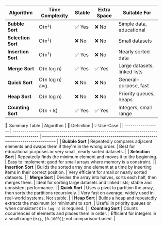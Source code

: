 | **Algorithm**      | **Time Complexity** | **Stable** | **Extra Space** | **Suitable For**             |
| ------------------ | ------------------- | ---------- | --------------- | ---------------------------- |
| **Bubble Sort**    | O(n²)               | ✅ Yes      | ❌ No            | Simple data, educational     |
| **Selection Sort** | O(n²)               | ❌ No       | ❌ No            | Small datasets               |
| **Insertion Sort** | O(n²)               | ✅ Yes      | ❌ No            | Nearly sorted data           |
| **Merge Sort**     | O(n log n)          | ✅ Yes      | ✅ Yes           | Large datasets, linked lists |
| **Quick Sort**     | O(n log n) avg.     | ❌ No       | ❌ No            | General-purpose, fast        |
| **Heap Sort**      | O(n log n)          | ❌ No       | ❌ No            | Priority queues, heaps       |
| **Counting Sort**  | O(n + k)            | ✅ Yes      | ✅ Yes           | Integers, small range        |

📘 Summary Table
| Algorithm          | 🔎 Definition                                                                               | 💡 Use-Case                                                                           |
| ------------------ | ------------------------------------------------------------------------------------------- | ------------------------------------------------------------------------------------- |
| **Bubble Sort**    | Repeatedly compares adjacent elements and swaps them if they're in the wrong order.         | Best for educational purposes or very small, nearly sorted datasets.                  |
| **Selection Sort** | Repeatedly finds the minimum element and moves it to the beginning.                         | Easy to implement; good for small arrays where memory is a constraint.                |
| **Insertion Sort** | Builds the sorted array one element at a time by inserting items in their correct position. | Very efficient for small or nearly sorted datasets.                                   |
| **Merge Sort**     | Divides the array into halves, sorts each half, then merges them.                           | Ideal for sorting large datasets and linked lists; stable and consistent performance. |
| **Quick Sort**     | Uses a pivot to partition the array, then sorts the partitions recursively.                 | Very fast on average; widely used in real-world systems. Not stable.                  |
| **Heap Sort**      | Builds a heap and repeatedly extracts the maximum (or minimum) to sort.                     | Useful in priority queues or when consistent `O(n log n)` is required.                |
| **Counting Sort**  | Counts occurrences of elements and places them in order.                                    | Efficient for integers in a small range (e.g., `[0–1000]`); not comparison-based.     |
